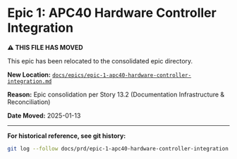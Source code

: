 # Epic 1: APC40 Hardware Controller Integration

**⚠️ THIS FILE HAS MOVED**

This epic has been relocated to the consolidated epic directory.

**New Location:** [`docs/epics/epic-1-apc40-hardware-controller-integration.md`](../epics/epic-1-apc40-hardware-controller-integration.md)

**Reason:** Epic consolidation per Story 13.2 (Documentation Infrastructure & Reconciliation)

**Date Moved:** 2025-01-13

---

**For historical reference, see git history:**
```bash
git log --follow docs/prd/epic-1-apc40-hardware-controller-integration.md
```
